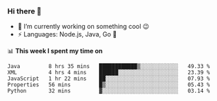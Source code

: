 ### Hi there 👋

<!--
**nodejh/nodejh** is a ✨ _special_ ✨ repository because its `README.md` (this file) appears on your GitHub profile.

Here are some ideas to get you started:

- 🔭 I’m currently working on ...
- 🌱 I’m currently learning ...
- 👯 I’m looking to collaborate on ...
- 🤔 I’m looking for help with ...
- 💬 Ask me about ...
- 📫 How to reach me: ...
- 😄 Pronouns: ...
- ⚡ Fun fact: ...
-->

- 🔭 I’m currently working on something cool :wink:
- ⚡ Languages: Node.js, Java, Go :thought_balloon:

📊 **This week I spent my time on**

<!--START_SECTION:waka-->
```text
Java         8 hrs 35 mins   ████████████▒░░░░░░░░░░░░   49.33 % 
XML          4 hrs 4 mins    ██████░░░░░░░░░░░░░░░░░░░   23.39 % 
JavaScript   1 hr 22 mins    ██░░░░░░░░░░░░░░░░░░░░░░░   07.93 % 
Properties   56 mins         █▒░░░░░░░░░░░░░░░░░░░░░░░   05.43 % 
Python       32 mins         ▓░░░░░░░░░░░░░░░░░░░░░░░░   03.14 % 
```
<!--END_SECTION:waka-->


<!--
:traffic_light: **Visitors**

![visitors](https://visitor-badge.glitch.me/badge?page_id=nodejh.nodejh)
-->
